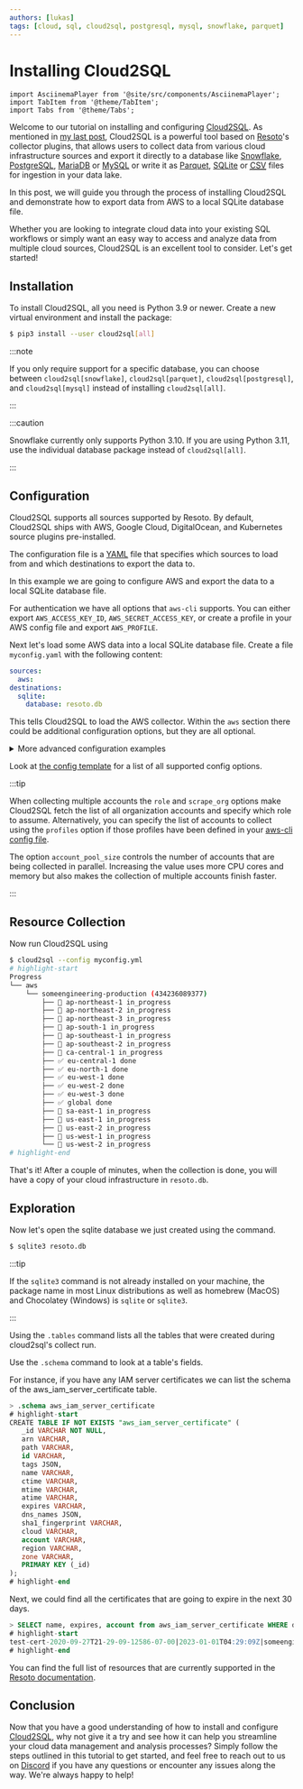 ```yaml
---
authors: [lukas]
tags: [cloud, sql, cloud2sql, postgresql, mysql, snowflake, parquet]
---
```


# Installing Cloud2SQL

```mdx-code-block
import AsciinemaPlayer from '@site/src/components/AsciinemaPlayer';
import TabItem from '@theme/TabItem';
import Tabs from '@theme/Tabs';
```

Welcome to our tutorial on installing and configuring [Cloud2SQL](/cloud2sql). As mentioned in [my last post](/blog/2022/12/20/integrating-cloud-data-into-existing-sql-workflows-with-cloud2sql), Cloud2SQL is a powerful tool based on [Resoto](/resoto)'s collector plugins, that allows users to collect data from various cloud infrastructure sources and export it directly to a database like [Snowflake](https://www.snowflake.com/), [PostgreSQL](https://postgresql.org), [MariaDB](https://mariadb.org) or [MySQL](https://mysql.com) or write it as [Parquet](https://parquet.apache.org), [SQLite](https://sqlite.org) or [<abbr title="comma-separated values">CSV</abbr>](https://en.wikipedia.org/wiki/Comma-separated_values) files for ingestion in your data lake.

In this post, we will guide you through the process of installing Cloud2SQL and demonstrate how to export data from AWS to a local SQLite database file.

Whether you are looking to integrate cloud data into your existing SQL workflows or simply want an easy way to access and analyze data from multiple cloud sources, Cloud2SQL is an excellent tool to consider. Let's get started!

<AsciinemaPlayer src="/asciinema/cloud2sql.cast" cols={80} rows={20} preload={true} autoPlay={true} loop={true} />

<!--truncate-->

## Installation

To install Cloud2SQL, all you need is Python 3.9 or newer. Create a new virtual environment and install the package:

```bash
$ pip3 install --user cloud2sql[all]
```

:::note

If you only require support for a specific database, you can choose between `cloud2sql[snowflake]`, `cloud2sql[parquet]`, `cloud2sql[postgresql]`, and `cloud2sql[mysql]` instead of installing `cloud2sql[all]`.

:::

:::caution

Snowflake currently only supports Python 3.10. If you are using Python 3.11, use the individual database package instead of `cloud2sql[all]`.

:::

## Configuration

Cloud2SQL supports all sources supported by Resoto. By default, Cloud2SQL ships with AWS, Google Cloud, DigitalOcean, and Kubernetes source plugins pre-installed.

The configuration file is a [YAML](https://yaml.org) file that specifies which sources to load from and which destinations to export the data to.

In this example we are going to configure AWS and export the data to a local SQLite database file.

For authentication we have all options that `aws-cli` supports. You can either export `AWS_ACCESS_KEY_ID`, `AWS_SECRET_ACCESS_KEY`, or create a profile in your AWS config file and export `AWS_PROFILE`.

Next let's load some AWS data into a local SQLite database file. Create a file `myconfig.yaml` with the following content:

```yaml title="myconfig.yaml"
sources:
  aws:
destinations:
  sqlite:
    database: resoto.db
```

This tells Cloud2SQL to load the AWS collector. Within the `aws` section there could be additional configuration options, but they are all optional.

<details>
<summary>More advanced configuration examples</summary>

<Tabs>
<TabItem value="awssnowflake" label="AWS, K8S, & Snowflake">

```yaml
sources:
  aws:
    # IAM role name to assume
    role: ResotoAccess
    # List of AWS profiles to collect
    profiles: someengineering-production
    # List of AWS Regions to collect (null for all)
    region:
    - us-east-1
    - us-west-2
    - eu-central-1
    # Scrape the entire AWS organization
    scrape_org: true
    # Assume given role in current account
    assume_current: true
    # Do not scrape current account
    do_not_scrape_current: true
k8s:
    # Configure access to k8s clusters.
    # Structure:
    # - name: 'k8s-cluster-name'
    #   certificate_authority_data: 'CERT'
    #   server: 'https://k8s-cluster-server.example.com'
    #   token: 'TOKEN'
    configs: []
    # Configure access via kubeconfig files.
    # Structure:
    #   - path: "/path/to/kubeconfig"
    #     all_contexts: false
    #     contexts: ["context1", "context2"]
    config_files:
    - path: /path/to/kubeconfig
      all_contexts: true
destinations:
  snowflake:
    host: myorg-myaccount
    user: cloud2sql
    password: changeme
    database: cloud2sql/public
    args:
      warehouse: compute_wh
      role: accountadmin
```

</TabItem>
<TabItem value="gcppostgres" label="GCP & PostgreSQL">

```yaml
sources:
gcp:
  # GCP service account file(s)
  # Empty string to use the default service account e.g.:
  # service_account: [""]
  service_account:
  - /path/to/service-account1.json
  - /path/to/service-account2.json
destinations:
  posgresql:
    host: 127.0.0.1
    port: 5432
    user: postgres
    password: changeme
    database: cloud2sql
```

</TabItem>
<TabItem value="doparquet" label="DigitalOcean & Parquet">

```yaml
sources:
  digitalocean:
    # DigitalOcean API tokens for the teams to be collected
    api_tokens:
    - 'dop_v1_e5c759260e6a43f003f3b53e2cfec79cxxxxxxxxx'
destinations:
  file:
    path: /path/to/parquet/files/
    format: parquet
    batch_size: 100_000
```

</TabItem>
</Tabs>

</details>

Look at [the config template](https://github.com/someengineering/cloud2sql/blob/main/config-template.yaml) for a list of all supported config options.

:::tip

When collecting multiple accounts the `role` and `scrape_org` options make Cloud2SQL fetch the list of all organization accounts and specify which role to assume. Alternatively, you can specify the list of accounts to collect using the `profiles` option if those profiles have been defined in your [aws-cli config file](https://boto3.amazonaws.com/v1/documentation/api/latest/guide/credentials.html).

The option `account_pool_size` controls the number of accounts that are being collected in parallel. Increasing the value uses more CPU cores and memory but also makes the collection of multiple accounts finish faster.

:::

## Resource Collection

Now run Cloud2SQL using

```bash
$ cloud2sql --config myconfig.yml
# highlight-start
​Progress
​└── aws
​    └── someengineering-production (434236089377)
​        ├── 🔄 ap-northeast-1 in_progress
​        ├── 🔄 ap-northeast-2 in_progress
​        ├── 🔄 ap-northeast-3 in_progress
​        ├── 🔄 ap-south-1 in_progress
​        ├── 🔄 ap-southeast-1 in_progress
​        ├── 🔄 ap-southeast-2 in_progress
​        ├── 🔄 ca-central-1 in_progress
​        ├── ✅ eu-central-1 done
​        ├── ✅ eu-north-1 done
​        ├── ✅ eu-west-1 done
​        ├── ✅ eu-west-2 done
​        ├── ✅ eu-west-3 done
​        ├── ✅ global done
​        ├── 🔄 sa-east-1 in_progress
​        ├── 🔄 us-east-1 in_progress
​        ├── 🔄 us-east-2 in_progress
​        ├── 🔄 us-west-1 in_progress
​        └── 🔄 us-west-2 in_progress
# highlight-end
```

That's it! After a couple of minutes, when the collection is done, you will have a copy of your cloud infrastructure in `resoto.db`.

## Exploration

Now let's open the sqlite database we just created using the command.

```bash
$ sqlite3 resoto.db
```

:::tip

If the `sqlite3` command is not already installed on your machine, the package name in most Linux distributions as well as homebrew (MacOS) and Chocolatey (Windows) is `sqlite` or `sqlite3`.

:::

Using the `.tables` command lists all the tables that were created during cloud2sql's collect run.

Use the `.schema` command to look at a table's fields.

For instance, if you have any IAM server certificates we can list the schema of the aws_iam_server_certificate table.

```sql
> .schema aws_iam_server_certificate
# highlight-start
​CREATE TABLE IF NOT EXISTS "aws_iam_server_certificate" (
​	_id VARCHAR NOT NULL,
​	arn VARCHAR,
​	path VARCHAR,
​	id VARCHAR,
​	tags JSON,
​	name VARCHAR,
​	ctime VARCHAR,
​	mtime VARCHAR,
​	atime VARCHAR,
​	expires VARCHAR,
​	dns_names JSON,
​	sha1_fingerprint VARCHAR,
​	cloud VARCHAR,
​	account VARCHAR,
​	region VARCHAR,
​	zone VARCHAR,
​	PRIMARY KEY (_id)
​);
# highlight-end
```

Next, we could find all the certificates that are going to expire in the next 30 days.

```sql
> SELECT name, expires, account from aws_iam_server_certificate WHERE datetime(expires) BETWEEN datetime('now') AND datetime('now', 'start of day', '+30 day');
# highlight-start
​test-cert-2020-09-27T21-29-09-12586-07-00|2023-01-01T04:29:09Z|someengineering
# highlight-end
```

You can find the full list of resources that are currently supported in the [Resoto documentation](/docs/reference/data-models).

## Conclusion

Now that you have a good understanding of how to install and configure [Cloud2SQL](/cloud2sql), why not give it a try and see how it can help you streamline your cloud data management and analysis processes? Simply follow the steps outlined in this tutorial to get started, and feel free to reach out to us on [Discord](https://discord.gg/someengineering) if you have any questions or encounter any issues along the way. We're always happy to help!

